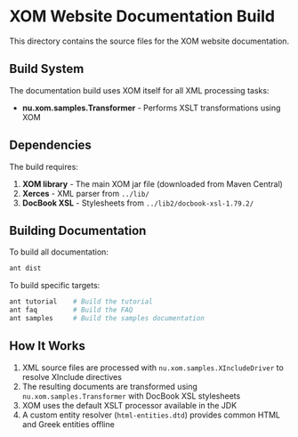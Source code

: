 # XOM Website Documentation Build

This directory contains the source files for the XOM website documentation.

## Build System

The documentation build uses XOM itself for all XML processing tasks:

- **nu.xom.samples.Transformer** - Performs XSLT transformations using XOM

## Dependencies

The build requires:

1. **XOM library** - The main XOM jar file (downloaded from Maven Central)
2. **Xerces** - XML parser from `../lib/`
3. **DocBook XSL** - Stylesheets from `../lib2/docbook-xsl-1.79.2/`

## Building Documentation

To build all documentation:

```bash
ant dist
```

To build specific targets:

```bash
ant tutorial    # Build the tutorial
ant faq         # Build the FAQ
ant samples     # Build the samples documentation
```

## How It Works

1. XML source files are processed with `nu.xom.samples.XIncludeDriver` to resolve XInclude directives
2. The resulting documents are transformed using `nu.xom.samples.Transformer` with DocBook XSL stylesheets
3. XOM uses the default XSLT processor available in the JDK
4. A custom entity resolver (`html-entities.dtd`) provides common HTML and Greek entities offline
